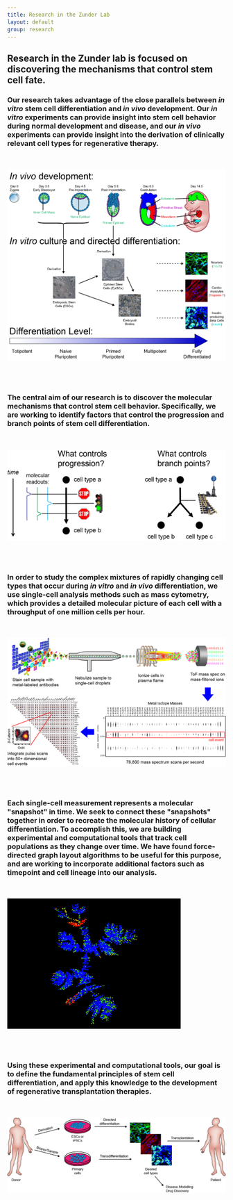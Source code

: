 ```yaml
---
title: Research in the Zunder Lab
layout: default
group: research
---
```


## Research in the Zunder lab is focused on discovering the mechanisms that control stem cell fate.


### Our research takes advantage of the close parallels between *in vitro* stem cell differentiation and *in vivo* development. Our *in vitro* experiments can provide insight into stem cell behavior during normal development and disease, and our *in vivo* experiments can provide insight into the derivation of clinically relevant cell types for regenerative therapy.


<br><br>
<img class="img-responsive center-block" src="/static/img/research/In Vivo In Vitro Parallels.png" alt="In Vivo/In Vitro Parallels">


<br><br>
### The central aim of our research is to discover the molecular mechanisms that control stem cell behavior. Specifically, we are working to identify factors that control the progression and branch points of stem cell differentiation.


<br><br>
<img class="img-responsive center-block" src="/static/img/research/Progression and Branch Points.png" alt="Progression and Branch Points">


<br><br>
### In order to study the complex mixtures of rapidly changing cell types that occur during *in vitro* and *in vivo* differentiation, we use single-cell analysis methods such as mass cytometry, which provides a detailed molecular picture of each cell with a throughput of one million cells per hour.


<br><br>
<img class="img-responsive center-block" src="/static/img/research/CyTOF Overview Diagram.png" alt="CyTOF Overview">


<br><br>
### Each single-cell measurement represents a molecular "snapshot" in time. We seek to connect these "snapshots" together in order to recreate the molecular history of cellular differentiation. To accomplish this, we are building experimental and computational tools that track cell populations as they change over time. We have found force-directed graph layout algorithms to be useful for this purpose, and are working to incorporate additional factors such as timepoint and cell lineage into our analysis.


<br><br>
<img class="img-responsive center-block" src="/static/img/research/Layout.gif" alt="Force-directed Layout">


<br><br>
### Using these experimental and computational tools, our goal is to define the fundamental principles of stem cell differentiation, and apply this knowledge to the development of regenerative transplantation therapies.


<br><br>
<img class="img-responsive center-block" src="/static/img/research/Regenerative Medicine Overview.png" alt="Regenerative Medicine Overview">